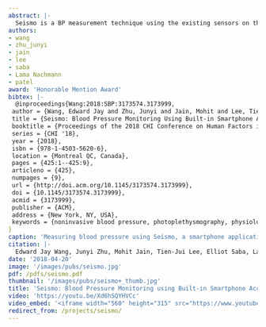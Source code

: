```yaml
---
abstract: |-
  Seismo is a BP measurement technique using the existing sensors on the smartphone. Seismo uses pulse transit time (PTT) -- the time taken by the heart's pulse to propagate between two arterial sites -- which is inversely related to BP. In particular, Seismo tracks the time when the blood is ejected from the heart as the aortic valve opens and when the pulse arrives at the fingertip. To perform this, Seismo relies on Seismocardiography (SCG), which uses the vibration caused by the movement of the blood and valve activities as the heart beats, allowing for accurate measurement of aortic valve opening time. The SCG is captured using the phone's accelerometer pressed against the chest. In this position, the user holds the phone with their finger covering the camera, which then captures the photoplethysmogram (PPG) at the finger, thus measuring the pulse as it arrives. This technique conveniently captures both the proximal (close to the heart) and distal (away from the heart) timing all from one device, without the need for any supplemental hardware. Additionally, PTT-based techniques can measure beat-to-beat BP, thus it can more reliably measure short-term BP changes (such as post-exercise), which are difficult to measure using cuff-based devices. One major distinction between Seismo and previous solutions that enable smartphone blood pressure tracking without additional hardware is the use of accelerometer to capture SCG as a proximal timing. Other work has mainly focused on using the sound created by the heart, otherwise known as phonocardiography (PCG). However, the fundamental limitation of using PCG as a proximal timing is that the sound being captured is actually created by the closing of the heart valves rather than the opening, thus not an ideal reference for when the blood is actually ejected. 
authors:
- wang
- zhu_junyi
- jain
- lee
- saba
- Lama Nachmann
- patel
award: 'Honorable Mention Award'
bibtex: |-
  @inproceedings{Wang:2018:SBP:3173574.3173999,
 author = {Wang, Edward Jay and Zhu, Junyi and Jain, Mohit and Lee, Tien-Jui and Saba, Elliot and Nachman, Lama and Patel, Shwetak N.},
 title = {Seismo: Blood Pressure Monitoring Using Built-in Smartphone Accelerometer and Camera},
 booktitle = {Proceedings of the 2018 CHI Conference on Human Factors in Computing Systems},
 series = {CHI '18},
 year = {2018},
 isbn = {978-1-4503-5620-6},
 location = {Montreal QC, Canada},
 pages = {425:1--425:9},
 articleno = {425},
 numpages = {9},
 url = {http://doi.acm.org/10.1145/3173574.3173999},
 doi = {10.1145/3173574.3173999},
 acmid = {3173999},
 publisher = {ACM},
 address = {New York, NY, USA},
 keywords = {noninvasive blood pressure, photoplethysmography, physiological sensing, ppg, ptt, pulse transit time, scg, seismocardiography},
} 
caption: 'Measuring blood pressure using Seismo, a smartphone application that uses the built-in accelerometer and camera to calculate pulse transit time.'
citation: |-
  Edward Jay Wang, Junyi Zhu, Mohit Jain, Tien-Jui Lee, Elliot Saba, Lama Nachman, and Shwetak N. Patel. 2018. Seismo: Blood Pressure Monitoring using Built-in Smartphone Accelerometer and Camera. In Proceedings of the 2018 CHI Conference on Human Factors in Computing Systems (CHI '18). ACM, New York, NY, USA, Paper 425, 9 pages. DOI: https://doi.org/10.1145/3173574.3173999
date: '2018-04-20'
image: '/images/pubs/seismo.jpg'
pdf: /pdfs/seismo.pdf
thumbnail: '/images/pubs/seismo+_thumb.jpg'
title: 'Seismo: Blood Pressure Monitoring using Built-in Smartphone Accelerometer and Camera'
video: 'https://youtu.be/Xd6hSQYHVCc'
video_embed: '<iframe width="560" height="315" src="https://www.youtube.com/embed/Xd6hSQYHVCc" frameborder="0" allow="autoplay; encrypted-media" allowfullscreen></iframe>'
redirect_from: /projects/seismo/
---
```

